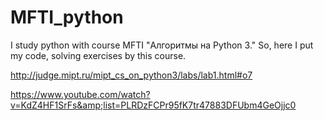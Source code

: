 # MFTI_python

I study python with course MFTI "Алгоритмы на Python 3." 
So, here I put my code, solving exercises by this course.

http://judge.mipt.ru/mipt_cs_on_python3/labs/lab1.html#o7

https://www.youtube.com/watch?v=KdZ4HF1SrFs&amp;list=PLRDzFCPr95fK7tr47883DFUbm4GeOjjc0
